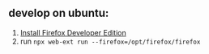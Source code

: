 ## develop on ubuntu:

1. [Install Firefox Developer Edition](https://dev.to/harrsh2124/how-to-setup-firefox-developer-edition-on-ubuntu-4inp)
2. run `npx web-ext run --firefox=/opt/firefox/firefox`
